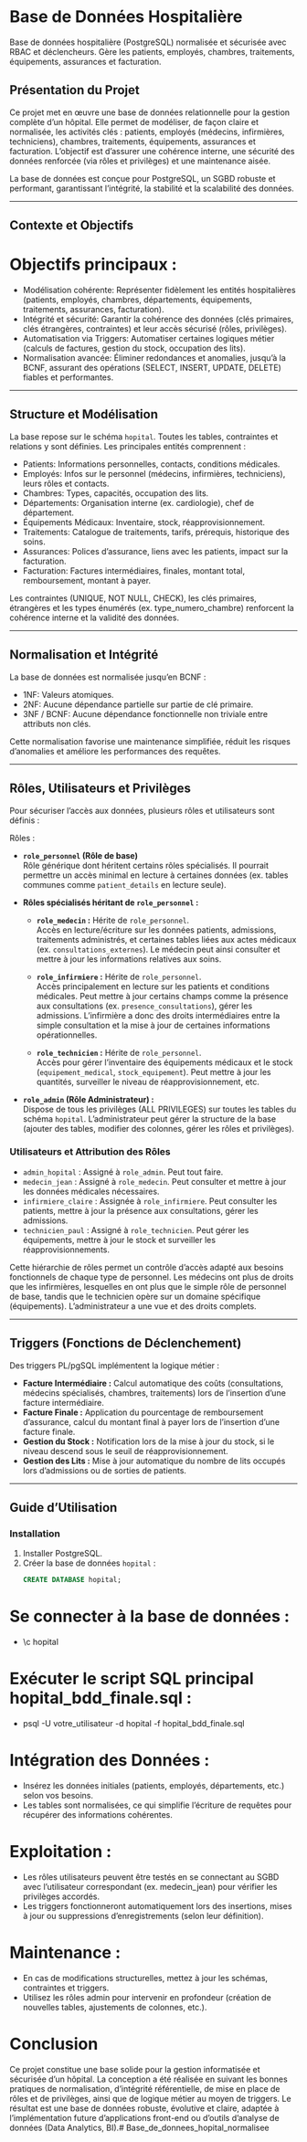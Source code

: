 # Base de Données Hospitalière
Base de données hospitalière (PostgreSQL) normalisée et sécurisée avec RBAC et déclencheurs. Gère les patients, employés, chambres, traitements, équipements, assurances et facturation.

## Présentation du Projet

Ce projet met en œuvre une base de données relationnelle pour la gestion complète d’un hôpital. Elle permet de modéliser, de façon claire et normalisée, les activités clés : patients, employés (médecins, infirmières, techniciens), chambres, traitements, équipements, assurances et facturation. L’objectif est d’assurer une cohérence interne, une sécurité des données renforcée (via rôles et privilèges) et une maintenance aisée.

La base de données est conçue pour PostgreSQL, un SGBD robuste et performant, garantissant l’intégrité, la stabilité et la scalabilité des données.

---

## Contexte et Objectifs

# Objectifs principaux :

- Modélisation cohérente: Représenter fidèlement les entités hospitalières (patients, employés, chambres, départements, équipements, traitements, assurances, facturation).
- Intégrité et sécurité: Garantir la cohérence des données (clés primaires, clés étrangères, contraintes) et leur accès sécurisé (rôles, privilèges).
- Automatisation via Triggers: Automatiser certaines logiques métier (calculs de factures, gestion du stock, occupation des lits).
- Normalisation avancée: Éliminer redondances et anomalies, jusqu’à la BCNF, assurant des opérations (SELECT, INSERT, UPDATE, DELETE) fiables et performantes.

---

## Structure et Modélisation

La base repose sur le schéma `hopital`. Toutes les tables, contraintes et relations y sont définies. Les principales entités comprennent :

- Patients: Informations personnelles, contacts, conditions médicales.
- Employés: Infos sur le personnel (médecins, infirmières, techniciens), leurs rôles et contacts.
- Chambres: Types, capacités, occupation des lits.
- Départements: Organisation interne (ex. cardiologie), chef de département.
- Équipements Médicaux: Inventaire, stock, réapprovisionnement.
- Traitements: Catalogue de traitements, tarifs, prérequis, historique des soins.
- Assurances: Polices d’assurance, liens avec les patients, impact sur la facturation.
- Facturation: Factures intermédiaires, finales, montant total, remboursement, montant à payer.

Les contraintes (UNIQUE, NOT NULL, CHECK), les clés primaires, étrangères et les types énumérés (ex. type_numero_chambre) renforcent la cohérence interne et la validité des données.

---

## Normalisation et Intégrité

La base de données est normalisée jusqu’en BCNF :

- 1NF: Valeurs atomiques.
- 2NF: Aucune dépendance partielle sur partie de clé primaire.
- 3NF / BCNF: Aucune dépendance fonctionnelle non triviale entre attributs non clés.

Cette normalisation favorise une maintenance simplifiée, réduit les risques d’anomalies et améliore les performances des requêtes.

---

## Rôles, Utilisateurs et Privilèges

Pour sécuriser l’accès aux données, plusieurs rôles et utilisateurs sont définis :

Rôles :
- **`role_personnel` (Rôle de base)**  
  Rôle générique dont héritent certains rôles spécialisés. Il pourrait permettre un accès minimal en lecture à certaines données (ex. tables communes comme `patient_details` en lecture seule).

- **Rôles spécialisés héritant de `role_personnel` :**
  - **`role_medecin` :** Hérite de `role_personnel`.  
    Accès en lecture/écriture sur les données patients, admissions, traitements administrés, et certaines tables liées aux actes médicaux (ex. `consultations_externes`). Le médecin peut ainsi consulter et mettre à jour les informations relatives aux soins.
  
  - **`role_infirmiere` :** Hérite de `role_personnel`.  
    Accès principalement en lecture sur les patients et conditions médicales. Peut mettre à jour certains champs comme la présence aux consultations (ex. `presence_consultations`), gérer les admissions. L’infirmière a donc des droits intermédiaires entre la simple consultation et la mise à jour de certaines informations opérationnelles.
  
  - **`role_technicien` :** Hérite de `role_personnel`.  
    Accès pour gérer l’inventaire des équipements médicaux et le stock (`equipement_medical`, `stock_equipement`). Peut mettre à jour les quantités, surveiller le niveau de réapprovisionnement, etc.

- **`role_admin` (Rôle Administrateur) :**  
  Dispose de tous les privilèges (ALL PRIVILEGES) sur toutes les tables du schéma `hopital`. L’administrateur peut gérer la structure de la base (ajouter des tables, modifier des colonnes, gérer les rôles et privilèges).

### Utilisateurs et Attribution des Rôles

- `admin_hopital` : Assigné à `role_admin`. Peut tout faire.
- `medecin_jean` : Assigné à `role_medecin`. Peut consulter et mettre à jour les données médicales nécessaires.
- `infirmiere_claire` : Assignée à `role_infirmiere`. Peut consulter les patients, mettre à jour la présence aux consultations, gérer les admissions.
- `technicien_paul` : Assigné à `role_technicien`. Peut gérer les équipements, mettre à jour le stock et surveiller les réapprovisionnements.

Cette hiérarchie de rôles permet un contrôle d’accès adapté aux besoins fonctionnels de chaque type de personnel. Les médecins ont plus de droits que les infirmières, lesquelles en ont plus que le simple rôle de personnel de base, tandis que le technicien opère sur un domaine spécifique (équipements). L’administrateur a une vue et des droits complets.

---

## Triggers (Fonctions de Déclenchement)

Des triggers PL/pgSQL implémentent la logique métier :

- **Facture Intermédiaire :** Calcul automatique des coûts (consultations, médecins spécialisés, chambres, traitements) lors de l’insertion d’une facture intermédiaire.
- **Facture Finale :** Application du pourcentage de remboursement d’assurance, calcul du montant final à payer lors de l’insertion d’une facture finale.
- **Gestion du Stock :** Notification lors de la mise à jour du stock, si le niveau descend sous le seuil de réapprovisionnement.
- **Gestion des Lits :** Mise à jour automatique du nombre de lits occupés lors d’admissions ou de sorties de patients.

---

## Guide d’Utilisation

### Installation

1. Installer PostgreSQL.
2. Créer la base de données `hopital` :
   ```sql
   CREATE DATABASE hopital;


#    Se connecter à la base de données :
- \c hopital


#    Exécuter le script SQL principal hopital_bdd_finale.sql :
- psql -U votre_utilisateur -d hopital -f hopital_bdd_finale.sql

#    Intégration des Données :
- Insérez les données initiales (patients, employés, départements, etc.) selon vos besoins.
- Les tables sont normalisées, ce qui simplifie l’écriture de requêtes pour récupérer des informations cohérentes.

#    Exploitation :
- Les rôles utilisateurs peuvent être testés en se connectant au SGBD avec l’utilisateur correspondant (ex. medecin_jean) pour vérifier les privilèges accordés.
- Les triggers fonctionneront automatiquement lors des insertions, mises à jour ou suppressions d’enregistrements (selon leur définition).

#    Maintenance :
- En cas de modifications structurelles, mettez à jour les schémas, contraintes et triggers.
- Utilisez les rôles admin pour intervenir en profondeur (création de nouvelles tables, ajustements de colonnes, etc.).

# Conclusion

Ce projet constitue une base solide pour la gestion informatisée et sécurisée d’un hôpital. La conception a été réalisée en suivant les bonnes pratiques de normalisation, d’intégrité référentielle, de mise en place de rôles et de privilèges, ainsi que de logique métier au moyen de triggers. Le résultat est une base de données robuste, évolutive et claire, adaptée à l’implémentation future d’applications front-end ou d’outils d’analyse de données (Data Analytics, BI).# Base_de_donnees_hopital_normalisee
